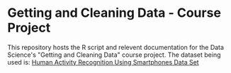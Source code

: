 # Getting and Cleaning Data - Course Project 

This repository hosts the R script and relevent documentation for the Data Science's "Getting and Cleaning Data" course project. 
The dataset being used is: [Human Activity Recognition Using Smartphones Data Set](http://archive.ics.uci.edu/ml/datasets/Human+Activity+Recognition+Using+Smartphones)

